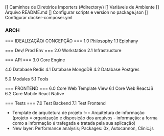 [] Caminhos de Diretórios Importers (#directory/)
[] Variáveis de Ambiente
[] Arquivo README.md
[] Configurar scripts e version no package.json
[] Configurar docker-composer.yml

### ARCH
=== IDEALIZAÇÃO/ CONCEPÇÃO ===
1.0 [Philosophy](https://www.notion.so/Philosophy-28758056dcfa420089b5cbdb39580520)
1.1 Epiphany

=== Dev/ Prod Env ===
2.0 Workstation
2.1 Infrastructure

=== API ===
3.0 Core Engine

4.0 Database Redis
4.1 Database MongoDB
4.2 Database Postgres

5.0 Modules
5.1 Tools

=== FRONTEND ===
6.0 Core Web Template View
6.1 Core Web ReactJS
6.2 Core Mobile React Native

=== Tests ===
7.0 Test Backend
7.1 Test Frontend

* Template de arquitetura de projeto !== Arquitetura de informação (projeto = organização e disposição dos arquivos - informação: a forma como a informação é trafegada e tratada pela sua aplicação)
* New layer: Performance analysis; Packages: 0x, Autocannon, Clinic.js